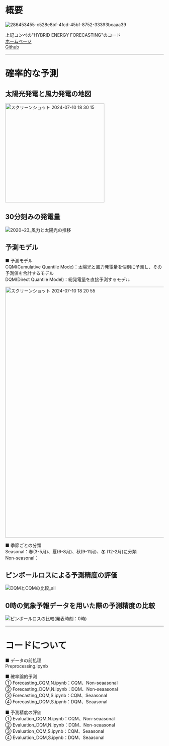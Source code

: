 # 概要
![286453455-c528e8bf-4fcd-45bf-8752-33393bcaaa39](https://github.com/naruchoo/EV_Wind_Forecasting/assets/130206918/41a3c5b0-22ae-4097-84fb-9c6f583c605d)


上記コンペの"HYBRID ENERGY FORECASTING"のコード  
[ホームページ](https://ieee-dataport.org/competitions/hybrid-energy-forecasting-and-trading-competition#files)  
[Github](https://github.com/jbrowell/HEFTcom24)  

------------  
# 確率的な予測
## 太陽光発電と風力発電の地図
<img width="315" alt="スクリーンショット 2024-07-10 18 30 15" src="https://github.com/naruchoo/EV_Wind_Forecasting/assets/130206918/31bc1236-c60c-4c31-9724-1d066f737c31">


## 30分刻みの発電量
![2020~23_風力と太陽光の推移](https://github.com/naruchoo/EV_Wind_Forecasting/assets/130206918/4b4e0f98-afce-4b76-b363-b9e9b2a13fb2)

## 予測モデル  
■ 予測モデル  
CQM(Cumulative Quantile Mode)：太陽光と風力発電量を個別に予測し、その予測値を合計するモデル    
DQM(Direct Quantile Model)：総発電量を直接予測するモデル   

<img width="797" alt="スクリーンショット 2024-07-10 18 20 55" src="https://github.com/naruchoo/EV_Wind_Forecasting/assets/130206918/0e3a9e42-7d9f-4bd5-974b-cb02a752b6e0">

■ 季節ごとの分類  
Seasonal：春(3-5月)、夏(6-8月)、秋(9-11月)、冬 (12-2月)に分類  
Non-seasonal：  

## ピンボールロスによる予測精度の評価
![DQMとCQMの比較_all](https://github.com/naruchoo/EV_Wind_Forecasting/assets/130206918/81696682-752b-4cc6-9a0b-1dfbfe49b856)  

## 0時の気象予報データを用いた際の予測精度の比較  
![ピンボールロスの比較(発表時刻：0時)](https://github.com/naruchoo/EV_Wind_Forecasting/assets/130206918/e1dc8d37-b26e-41b2-9890-17fd977d289c)

------------  
# コードについて 
■ データの前処理  
Preprocessing.ipynb  

■ 確率論的予測  
① Forecasting_CQM,N.ipynb：CQM、Non-seaasonal  
② Forecasting_DQM,N.ipynb：DQM、Non-seaasonal  
③ Forecasting_CQM,S.ipynb：CQM、Seaasonal  
④ Forecasting_DQM,S.ipynb：DQM、Seaasonal  

■ 予測精度の評価  
① Evaluation_CQM,N.ipynb：CQM、Non-seaasonal  
② Evaluation_DQM,N.ipynb：DQM、Non-seaasonal  
③ Evaluation_CQM,S.ipynb：CQM、Seaasonal  
④ Evaluation_DQM,S.ipynb：DQM、Seaasonal   

